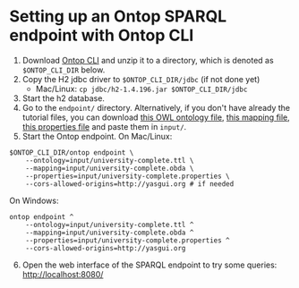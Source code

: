 # Setting up an Ontop SPARQL endpoint with Ontop CLI

1. Download [Ontop CLI](https://github.com/ontop/ontop/releases) and unzip it to a directory, which is denoted as `$ONTOP_CLI_DIR` below.
2. Copy the H2 jdbc driver to `$ONTOP_CLI_DIR/jdbc` (if not done yet)
    * Mac/Linux: `cp jdbc/h2-1.4.196.jar $ONTOP_CLI_DIR/jdbc`
3. Start the h2 database.
4. Go to the `endpoint/` directory. Alternatively, if you don't have already the tutorial files, you can download [this OWL ontology file](input/university-complete.ttl), [this mapping file](input/university-complete.obda), [this properties file](input/university-complete.properties) and paste them in `input/`.
5. Start the Ontop endpoint. On Mac/Linux:

```console
$ONTOP_CLI_DIR/ontop endpoint \
    --ontology=input/university-complete.ttl \
    --mapping=input/university-complete.obda \
    --properties=input/university-complete.properties \
    --cors-allowed-origins=http://yasgui.org # if needed
```

On Windows:

```console
ontop endpoint ^
    --ontology=input/university-complete.ttl ^
    --mapping=input/university-complete.obda ^
    --properties=input/university-complete.properties ^
    --cors-allowed-origins=http://yasgui.org 
```

6. Open the web interface of the SPARQL endpoint to try some queries: 
   [http://localhost:8080/](http://localhost:8080/)
